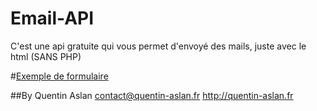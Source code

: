 # Email-API
C'est une api gratuite qui vous permet d'envoyé des mails, juste avec le html (SANS PHP)

#<a href="http://https://github.com/DevilsCraft/Email-API/exemple/html">Exemple de formulaire</A>

##By Quentin Aslan <contact@quentin-aslan.fr> http://quentin-aslan.fr



